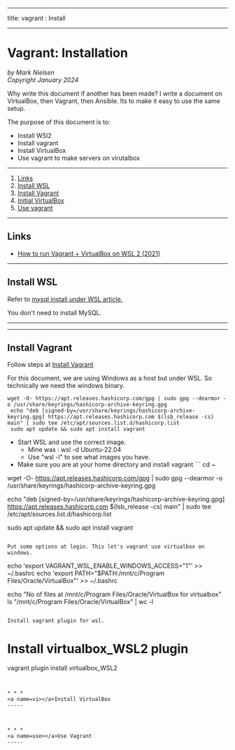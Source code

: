 --------
title: vagrant : Install 

--------

# Vagrant: Installation

*by Mark Nielsen*  
*Copyright January 2024*

Why write this document if another has been made? I write a document on VirtualBox, then Vagrant,
then Ansible. Its to make it easy to use the same setup.

The purpose of this document is to:

* Install WSl2
* Install vagrant
* Install VirtualBox
* Use vagrant to make servers on virutalbox

---

1. [Links](#links)
2. [Install WSL](#w)
2. [Install Vagrant](#va)
3. [Initial VirtualBox](#vi)
4. [Use vagrant](#use)

* * *
<a name=links></a>Links
-----

* [How to run Vagrant + VirtualBox on WSL 2 (2021)](https://blog.thenets.org/how-to-run-vagrant-on-wsl-2/)


* * *
<a name=links></w>Install WSL
-----
Refer to [mysql install under WSL article.](https://github.com/vikingdata/articles/blob/main/databases/mysql/MySQL_under_wsl2.md#wsl2)

You don't need to install MySQL. 



---

* * *
<a name=va></a>Install Vagrant
-----

Follow steps at [Install Vagrant](https://developer.hashicorp.com/vagrant/install)

For this document, we are using Windows as a host but under WSL. So technically we need the windows binary.

```
wget -O- https://apt.releases.hashicorp.com/gpg | sudo gpg --dearmor -o /usr/share/keyrings/hashicorp-archive-keyring.gpg
 echo "deb [signed-by=/usr/share/keyrings/hashicorp-archive-keyring.gpg] https://apt.releases.hashicorp.com $(lsb_release -cs) main" | sudo tee /etc/apt/sources.list.d/hashicorp.list
 sudo apt update && sudo apt install vagrant

```

* Start WSL and use the correct image.
   * Mine was : wsl -d Ubuntu-22.04
   * Use "wsl -l" to see what images you have.
* Make sure you are at your home directory and install vagrant ```
cd ~

 wget -O- https://apt.releases.hashicorp.com/gpg | sudo gpg --dearmor -o /usr/share/keyrings/hashicorp-archive-keyring.gpg

echo "deb [signed-by=/usr/share/keyrings/hashicorp-archive-keyring.gpg] https://apt.releases.hashicorp.com $(lsb_release -cs) main" | sudo tee /etc/apt/sources.list.d/hashicorp.list

sudo apt update && sudo apt install vagrant
 

```

Put some options at login. This let's vagrant use virtualbox on windows. 

```
echo 'export VAGRANT_WSL_ENABLE_WINDOWS_ACCESS="1"' >> ~/.bashrc
echo 'export PATH="$PATH:/mnt/c/Program Files/Oracle/VirtualBox"' >> ~/.bashrc

echo "No of files at /mnt/c/Program Files/Oracle/VirtualBox for virtualbox"
 ls "/mnt/c/Program Files/Oracle/VirtualBox" | wc -l

```

Install vagrant plugin for wsl.

```

# Install virtualbox_WSL2 plugin
vagrant plugin install virtualbox_WSL2
```


* * *
<a name=vi></a>Install VirtualBox
-----



* * *
<a name=use></a>Use Vagrant
-----

